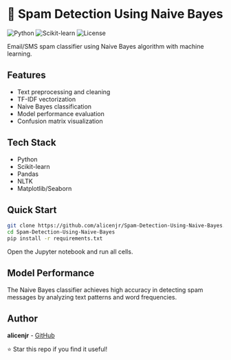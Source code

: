 # 📧 Spam Detection Using Naive Bayes

![Python](https://img.shields.io/badge/python-3.8+-blue.svg)
![Scikit-learn](https://img.shields.io/badge/sklearn-latest-orange.svg)
![License](https://img.shields.io/badge/license-MIT-blue.svg)

Email/SMS spam classifier using Naive Bayes algorithm with machine learning.

## Features

- Text preprocessing and cleaning
- TF-IDF vectorization
- Naive Bayes classification
- Model performance evaluation
- Confusion matrix visualization

## Tech Stack

- Python
- Scikit-learn
- Pandas
- NLTK
- Matplotlib/Seaborn

## Quick Start

```bash
git clone https://github.com/alicenjr/Spam-Detection-Using-Naive-Bayes.git
cd Spam-Detection-Using-Naive-Bayes
pip install -r requirements.txt
```

Open the Jupyter notebook and run all cells.

## Model Performance

The Naive Bayes classifier achieves high accuracy in detecting spam messages by analyzing text patterns and word frequencies.

## Author

**alicenjr** - [GitHub](https://github.com/alicenjr)

⭐ Star this repo if you find it useful!
